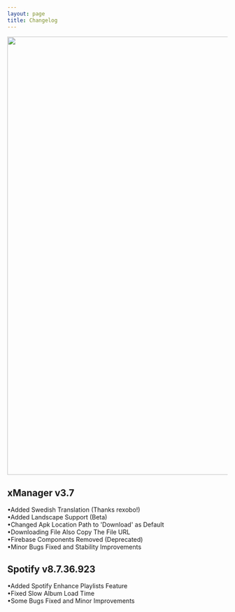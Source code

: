 ```yaml
---
layout: page
title: Changelog
---
```

<p align="center">
<img width="1000" src="https://i.ibb.co/qn01cnP/x-Manager-Banner-Animated.gif">
</p>

xManager v3.7
--------------------
•Added Swedish Translation (Thanks rexobo!)  
•Added Landscape Support (Beta)  
•Changed Apk Location Path to 'Download' as Default  
•Downloading File Also Copy The File URL  
•Firebase Components Removed (Deprecated)  
•Minor Bugs Fixed and Stability Improvements  

Spotify v8.7.36.923
--------------------
•Added Spotify Enhance Playlists Feature  
•Fixed Slow Album Load Time  
•Some Bugs Fixed and Minor Improvements  
